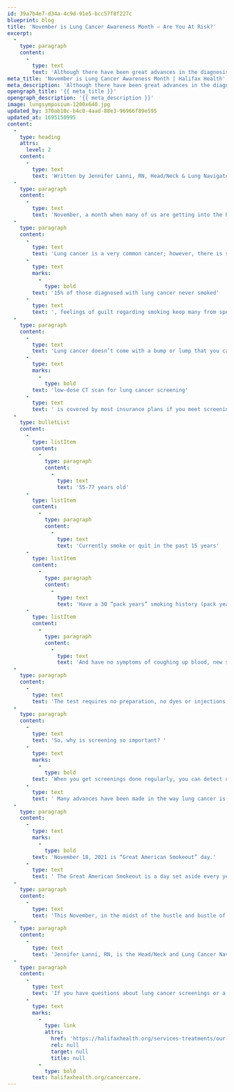 ```yaml
---
id: 39a7b4e7-d34a-4c9d-91e5-bcc57f8f227c
blueprint: blog
title: 'November is Lung Cancer Awareness Month – Are You At Risk?'
excerpt:
  -
    type: paragraph
    content:
      -
        type: text
        text: 'Although there have been great advances in the diagnosis and treatment of lung cancer, it remains the most deadly of all cancers and causes more deaths in the United States each year than breast, colorectal and prostate cancers combined.'
meta_title: 'November is Lung Cancer Awareness Month | Halifax Health'
meta_description: 'Although there have been great advances in the diagnosis and treatment of lung cancer, it remains the most deadly of all cancers.'
opengraph_title: '{{ meta_title }}'
opengraph_description: '{{ meta_description }}'
image: lungsymposium-1200x640.jpg
updated_by: 370ab10c-b4c0-4aad-88e3-96966f89e595
updated_at: 1695150995
content:
  -
    type: heading
    attrs:
      level: 2
    content:
      -
        type: text
        text: 'Written by Jennifer Lanni, RN, Head/Neck & Lung Navigator'
  -
    type: paragraph
    content:
      -
        type: text
        text: 'November, a month when many of us are getting into the holiday spirit, choosing that “perfect” gift, or getting holiday cards in the mail, is the month set aside for raising lung cancer awareness. Although there have been great advances in the diagnosis and treatment of lung cancer, it remains the most deadly of all cancers and causes more deaths in the United States each year than breast, colorectal and prostate cancers combined.'
  -
    type: paragraph
    content:
      -
        type: text
        text: 'Lung cancer is a very common cancer; however, there is still a stigma associated with the diagnosis of lung cancer. “He did it to himself” and “if you didn’t smoke those cigarettes, you wouldn’t be in this position” and similar attitudes continue to surround lung cancer. Despite data that proves about '
      -
        type: text
        marks:
          -
            type: bold
        text: '15% of those diagnosed with lung cancer never smoked'
      -
        type: text
        text: ', feelings of guilt regarding smoking keep many from speaking to their physician about screening for lung cancer.'
  -
    type: paragraph
    content:
      -
        type: text
        text: 'Lung cancer doesn’t come with a bump or lump that you can see or feel and doesn’t generally have signs or symptoms until it is very advanced. Fortunately, there is a quick and easy screening scan that can detect disease early. The '
      -
        type: text
        marks:
          -
            type: bold
        text: 'low-dose CT scan for lung cancer screening'
      -
        type: text
        text: ' is covered by most insurance plans if you meet screening guidelines:'
  -
    type: bulletList
    content:
      -
        type: listItem
        content:
          -
            type: paragraph
            content:
              -
                type: text
                text: '55-77 years old'
      -
        type: listItem
        content:
          -
            type: paragraph
            content:
              -
                type: text
                text: 'Currently smoke or quit in the past 15 years'
      -
        type: listItem
        content:
          -
            type: paragraph
            content:
              -
                type: text
                text: 'Have a 30 “pack years” smoking history (pack years is the number of packs per day x the number of years)'
      -
        type: listItem
        content:
          -
            type: paragraph
            content:
              -
                type: text
                text: 'And have no symptoms of coughing up blood, new shortness of breath, or unexplained weight loss'
  -
    type: paragraph
    content:
      -
        type: text
        text: 'The test requires no preparation, no dyes or injections and the scan itself takes less than a minute to complete.'
  -
    type: paragraph
    content:
      -
        type: text
        text: 'So, why is screening so important? '
      -
        type: text
        marks:
          -
            type: bold
        text: 'When you get screenings done regularly, you can detect disease in the earliest stage when it is highly treatable, and often curable!'
      -
        type: text
        text: ' Many advances have been made in the way lung cancer is treated. While traditional chemotherapy is still used, many patients can take advantage of immunotherapy and targeted therapies. These new therapies work with the specific molecular profile of the cancer to target the genes or proteins that are signaling the cancer to grow.'
  -
    type: paragraph
    content:
      -
        type: text
        marks:
          -
            type: bold
        text: 'November 18, 2021 is “Great American Smokeout” day.'
      -
        type: text
        text: ' The Great American Smokeout is a day set aside every year by the American Cancer Society to encourage Americans to take steps to become a non-smoker. Cigarettes are very addictive and quitting them requires support. Those that get support are more likely to be successful at becoming non-smokers.'
  -
    type: paragraph
    content:
      -
        type: text
        text: 'This November, in the midst of the hustle and bustle of the “pre-holiday” season, take a moment to support organizations that fund research for lung cancer. Encourage yourself and your loved ones to stop smoking. Discuss low dose CT screening with your doctor and decide if you should be screened. Finally, in November, wear white to support those that have fought or are fighting lung cancer.'
  -
    type: paragraph
    content:
      -
        type: text
        text: 'Jennifer Lanni, RN, is the Head/Neck and Lung Cancer Navigator at Halifax Health – Center for Oncology. The Navigator is an integral part of the treatment team and helps guide patients through treatment, assists in organizing care, and providing education and assistance each step of the way.'
  -
    type: paragraph
    content:
      -
        type: text
        text: 'If you have questions about lung cancer screenings or a recent lung cancer diagnosis, please call Jennifer at 386.425.LUNG. For more information about Halifax Health – Center for Oncology, please visit '
      -
        type: text
        marks:
          -
            type: link
            attrs:
              href: 'https://halifaxhealth.org/services-treatments/our-services/cancer-care/'
              rel: null
              target: null
              title: null
          -
            type: bold
        text: halifaxhealth.org/cancercare.
---
```

